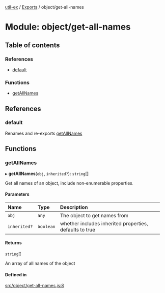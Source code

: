 [util-ex](../README.md) / [Exports](../modules.md) / object/get-all-names

# Module: object/get-all-names

## Table of contents

### References

- [default](object_get_all_names.md#default)

### Functions

- [getAllNames](object_get_all_names.md#getallnames)

## References

### default

Renames and re-exports [getAllNames](object_get_all_names.md#getallnames)

## Functions

### getAllNames

▸ **getAllNames**(`obj`, `inherited?`): `string`[]

Get all names of an object, include non-enumerable properties.

#### Parameters

| Name | Type | Description |
| :------ | :------ | :------ |
| `obj` | `any` | The object to get names from |
| `inherited?` | `boolean` | whether includes inherited properties, defaults to true |

#### Returns

`string`[]

An array of all names of the object

#### Defined in

[src/object/get-all-names.js:8](https://github.com/snowyu/util-ex.js/blob/bfdf9ef/src/object/get-all-names.js#L8)
